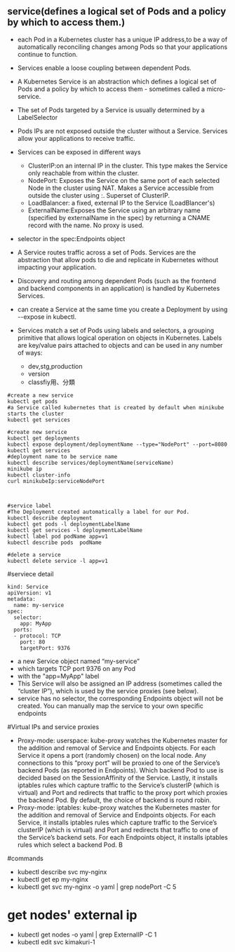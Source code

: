 ## service(defines a logical set of Pods and a policy by which to access them.)
-  each Pod in a Kubernetes cluster has a unique IP address,to be a way of automatically reconciling changes among Pods so that your applications continue to function.
-  Services enable a loose coupling between dependent Pods.
- A Kubernetes Service is an abstraction which defines a logical set of Pods and a policy by which to access them - sometimes called a micro-service. 

- The set of Pods targeted by a Service is usually determined by a LabelSelector
- Pods IPs are not exposed outside the cluster without a Service. Services allow your applications to receive traffic. 
- Services can be exposed in different ways 

  -  ClusterIP:on an internal IP in the cluster. This type makes the Service only reachable from within the cluster.
  - NodePort: Exposes the Service on the same port of each selected Node in the cluster using NAT. Makes a Service accessible from outside the cluster using <NodeIP>:<NodePort>. Superset of ClusterIP.
  - LoadBalancer: a fixed, external IP to the Service (LoadBlancer's)
  - ExternalName:Exposes the Service using an arbitrary name (specified by externalName in the spec) by returning a CNAME record with the name. No proxy is used. 
 
- selector in the spec:Endpoints object
- A Service routes traffic across a set of Pods. Services are the abstraction that allow pods to die and replicate in Kubernetes without impacting your application.
- Discovery and routing among dependent Pods (such as the frontend and backend components in an application) is handled by Kubernetes Services.
- can create a Service at the same time you create a Deployment by using
  --expose in kubectl.
- Services match a set of Pods using labels and selectors, a grouping primitive that allows logical operation on objects in Kubernetes. Labels are key/value pairs attached to objects and can be used in any number of ways:
   
    - dev,stg,production
    - version
    - classfiy用、分類
    
````
#create a new service
kubectl get pods
#a Service called kubernetes that is created by default when minikube starts the cluster
kubectl get services

#create new service
kubectl get deployments
kubectl expose deployment/deploymentName --type="NodePort" --port=8080
kubectl get services
#deployment name to be service name
kubectl describe services/deploymentName(serviceName) 
minikube ip
kubectl cluster-info
curl minikubeIp:serviceNodePort



#service label
#The Deployment created automatically a label for our Pod. 
kubectl describe deployment
kubectl get pods -l deploymentLabelName
kubectl get services -l deploymentLabelName
kubectl label pod podName app=v1
kubectl describe pods  podName

#delete a service
kubectl delete service -l app=v1
````

#serviece detail
```
kind: Service
apiVersion: v1
metadata:
  name: my-service
spec:
  selector:
    app: MyApp
  ports:
  - protocol: TCP
    port: 80
    targetPort: 9376
```
- a new Service object named “my-service” 
- which targets TCP port 9376 on any Pod
- with the "app=MyApp" label
- This Service will also be assigned an IP address (sometimes called the “cluster IP”), which is used by the service proxies (see below).
- service has no selector, the corresponding Endpoints object will not be created. You can manually map the service to your own specific endpoints

#Virtual IPs and service proxies
- Proxy-mode: userspace: kube-proxy watches the Kubernetes master for the addition and removal of Service and Endpoints objects. For each Service it opens a port (randomly chosen) on the local node. Any connections to this “proxy port” will be proxied to one of the Service’s backend Pods (as reported in Endpoints). Which backend Pod to use is decided based on the SessionAffinity of the Service. Lastly, it installs iptables rules which capture traffic to the Service’s clusterIP (which is virtual) and Port and redirects that traffic to the proxy port which proxies the backend Pod. By default, the choice of backend is round robin.
- Proxy-mode: iptables:  kube-proxy watches the Kubernetes master for the addition and removal of Service and Endpoints objects. For each Service, it installs iptables rules which capture traffic to the Service’s clusterIP (which is virtual) and Port and redirects that traffic to one of the Service’s backend sets. For each Endpoints object, it installs iptables rules which select a backend Pod. B


#commands
- kubectl describe svc my-nginx
- kubectl get ep my-nginx
- kubectl get svc my-nginx -o yaml | grep nodePort -C 5
# get nodes' external ip
- kubectl get nodes -o yaml | grep ExternalIP -C 1
- kubectl edit svc kimakuri-1

